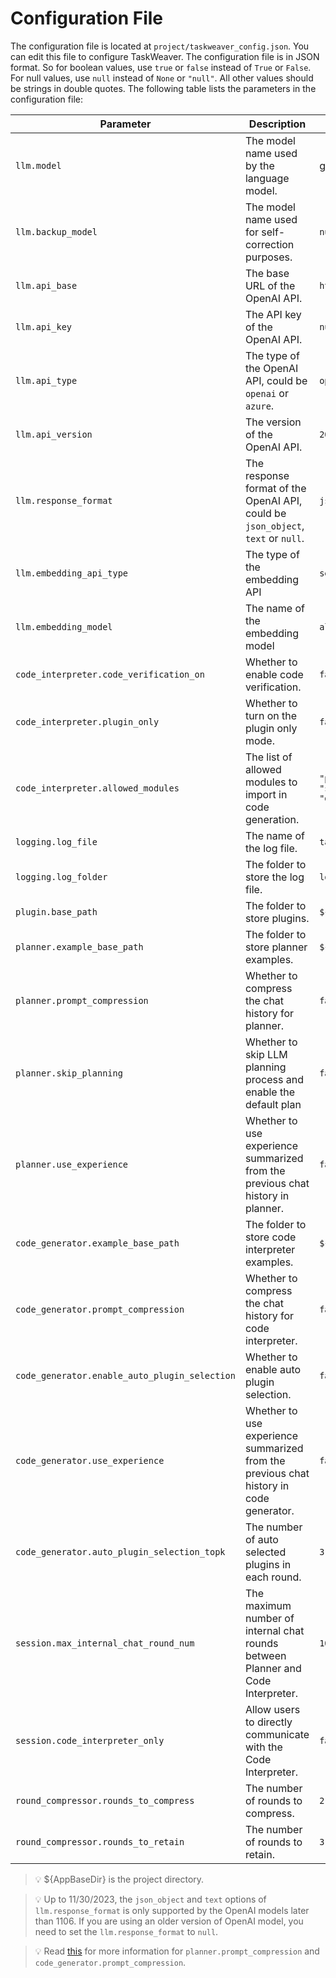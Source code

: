 # Configuration File
The configuration file is located at `project/taskweaver_config.json`. 
You can edit this file to configure TaskWeaver.
The configuration file is in JSON format. So for boolean values, use `true` or `false` instead of `True` or `False`. 
For null values, use `null` instead of `None` or `"null"`. All other values should be strings in double quotes.
The following table lists the parameters in the configuration file:

| Parameter                                     | Description                                                                            | Default Value                                                                          |
|-----------------------------------------------|----------------------------------------------------------------------------------------|----------------------------------------------------------------------------------------|
| `llm.model`                                   | The model name used by the language model.                                             | gpt-4                                                                                  |
| `llm.backup_model`                            | The model name used for self-correction purposes.                                      | `null`                                                                                 |
| `llm.api_base`                                | The base URL of the OpenAI API.                                                        | `https://api.openai.com/v1`                                                            |
| `llm.api_key`                                 | The API key of the OpenAI API.                                                         | `null`                                                                                 |
| `llm.api_type`                                | The type of the OpenAI API, could be `openai` or `azure`.                              | `openai`                                                                               |
| `llm.api_version`                             | The version of the OpenAI API.                                                         | `2023-07-01-preview`                                                                   |
| `llm.response_format`                         | The response format of the OpenAI API, could be `json_object`, `text` or `null`.       | `json_object`                                                                          |
| `llm.embedding_api_type`                      | The type of the embedding API                                                          | `sentence_transformers`                                                                |
| `llm.embedding_model`                         | The name of the embedding model                                                        | `all-mpnet-base-v2`                                                      |
| `code_interpreter.code_verification_on`       | Whether to enable code verification.                                                   | `false`                                                                                |
| `code_interpreter.plugin_only`                | Whether to turn on the plugin only mode.                                               | `false`                                                                                |
| `code_interpreter.allowed_modules`            | The list of allowed modules to import in code generation.                              | `"pandas", "matplotlib", "numpy", "sklearn", "scipy", "seaborn", "datetime", "typing"` |
| `logging.log_file`                            | The name of the log file.                                                              | `taskweaver.log`                                                                       |
| `logging.log_folder`                          | The folder to store the log file.                                                      | `logs`                                                                                 |
| `plugin.base_path`                            | The folder to store plugins.                                                           | `${AppBaseDir}/plugins`                                                                |
| `planner.example_base_path`                   | The folder to store planner examples.                                                  | `${AppBaseDir}/planner_examples`                                                       |
| `planner.prompt_compression`                  | Whether to compress the chat history for planner.                                      | `false`                                                                                | 
| `planner.skip_planning`                       | Whether to skip LLM planning process and enable the default plan                       | `false`                                                                                |
| `planner.use_experience`                      | Whether to use experience summarized from the previous chat history in planner.        | `false`                                                                                |
| `code_generator.example_base_path`            | The folder to store code interpreter examples.                                         | `${AppBaseDir}/codeinterpreter_examples`                                               |
| `code_generator.prompt_compression`           | Whether to compress the chat history for code interpreter.                             | `false`                                                                                |
| `code_generator.enable_auto_plugin_selection` | Whether to enable auto plugin selection.                                               | `false`                                                                                |
| `code_generator.use_experience`               | Whether to use experience summarized from the previous chat history in code generator. | `false`                                                                                |                      
| `code_generator.auto_plugin_selection_topk`   | The number of auto selected plugins in each round.                                     | `3`                                                                                    |
| `session.max_internal_chat_round_num`         | The maximum number of internal chat rounds between Planner and Code Interpreter.       | `10`                                                                                   |
| `session.code_interpreter_only`               | Allow users to directly communicate with the Code Interpreter.                         | `false`                                                                                |
| `round_compressor.rounds_to_compress`         | The number of rounds to compress.                                                      | `2`                                                                                    |
| `round_compressor.rounds_to_retain`           | The number of rounds to retain.                                                        | `3`                                                                                    |



> 💡 $\{AppBaseDir\} is the project directory.

> 💡 Up to 11/30/2023, the `json_object` and `text` options of `llm.response_format` is only supported by the OpenAI models later than 1106. If you are using an older version of OpenAI model, you need to set the `llm.response_format` to `null`.

> 💡 Read [this](compression.md) for more information for `planner.prompt_compression` and `code_generator.prompt_compression`.